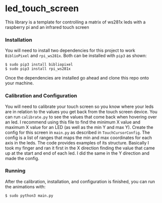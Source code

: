 # led_touch_screen
This library is a template for controlling a matrix of ws281x leds with a raspberry pi and an infrared touch screen

### Installation
You will need to install two dependencies for this project to work `BiblioPixel` and `rpi_ws281x`. Both can be installed with `pip3` as shown:
```
$ sudo pip3 install bibliopixel
$ sudo pip3 install rpi_ws281x
```
Once the dependencies are installed go ahead and clone this repo onto your machine.

### Calibration and Configuration
You will need to calibrate your touch screen so you know where your leds are in relation to the values you get back from the touch screen device. You can run `calibrate.py` to see the values that come back when hovering over an led. I recommend using this file to find the minimum X value and maximum X value for an LED (as well as the min Y and max Y). Create the config for this screen in `main.py` as described in `TouchCursorConfig`. The config is a list of ranges that maps the min and max coordinates for each axis in the leds. The code provides examples of its structure. Basically I took my finger and ran it first in the X direction finding the value that came up at the start and end of each led. I did the same in the Y direction and made the config.

### Running
After the calibration, installation, and configuration is finished, you can run the animations with:
```
$ sudo python3 main.py
```
